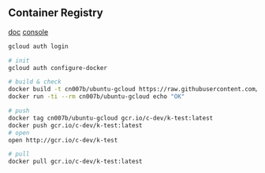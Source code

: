 Container Registry
-

[doc](https://cloud.google.com/container-registry/docs/quickstart)
[console](https://console.cloud.google.com/gcr/)

````sh
gcloud auth login

# init
gcloud auth configure-docker

# build & check
docker build -t cn007b/ubuntu-gcloud https://raw.githubusercontent.com/cn007b/docker-ubuntu/master/docker/17.10/Dockerfile
docker run -ti --rm cn007b/ubuntu-gcloud echo "OK"

# push
docker tag cn007b/ubuntu-gcloud gcr.io/c-dev/k-test:latest
docker push gcr.io/c-dev/k-test:latest
# open
open http://gcr.io/c-dev/k-test

# pull
docker pull gcr.io/c-dev/k-test:latest
````
